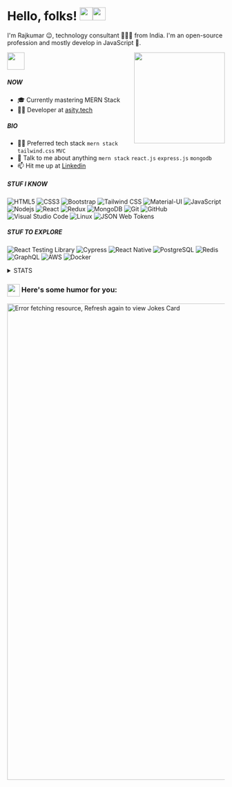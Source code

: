 # Hello, folks! <img src="https://raw.githubusercontent.com/MartinHeinz/MartinHeinz/master/wave.gif" width="30px"><img src="https://emoji.slack-edge.com/T0172CCPGUW/party-blob/d7253707fa13e9ee.gif" width="30"/>

I'm Rajkumar 😉, technology consultant 👨🏻‍💻 from India. I'm an open-source profession and mostly develop in JavaScript 🐍.

<img src="https://readme-typing-svg.herokuapp.com?vCenter=true&width=800&lines=Technology+Consultant+and+Full+Stack+developer;With+experince+in+JavaScript+of+3%2B+Years;and+dedication+to+study+up-to-date+with+the+latest+technologies" height="40"/>

<img align="right" img src="https://raw.githubusercontent.com/akshitagupta15june/akshitagupta15june/master/200w.webp" width="210px">

##### NOW
- 🎓 Currently mastering MERN Stack
- 👷🏻 Developer at [asity.tech](https://www.youtube.com/@asity5476)

##### BIO
- 👷‍♂️ Preferred tech stack `mern stack` `tailwind.css` `MVC`
- 🫡 Talk to me about anything `mern stack` `react.js` `express.js` `mongodb`
- 📫 Hit me up at [Linkedin](https://www.linkedin.com/in/rajkumar-kalita-9a854a270/)

##### STUF I KNOW

![HTML5](https://img.shields.io/badge/-HTML5-E34F26?style=flat-square&logo=html5&logoColor=white)
![CSS3](https://img.shields.io/badge/-CSS3-1572B6?style=flat-square&logo=css3)
![Bootstrap](https://img.shields.io/badge/-Bootstrap-7952B3?style=flat-square&logo=bootstrap&logoColor=white)
![Tailwind CSS](https://img.shields.io/badge/-TailwindCSS-38B2AC?style=flat-square&logo=tailwind-css&logoColor=white)
![Material-UI](https://img.shields.io/badge/-MaterialUI-0081CB?style=flat-square&logo=material-ui)
![JavaScript](https://img.shields.io/badge/-JavaScript-F7DF1E?style=flat-square&logo=javascript&logoColor=black)
![Nodejs](https://img.shields.io/badge/-Nodejs-339933?style=flat-square&logo=Node.js&logoColor=white)
![React](https://img.shields.io/badge/-React-61DAFB?style=flat-square&logo=react&logoColor=black)
![Redux](https://img.shields.io/badge/-Redux-764ABC?style=flat-square&logo=redux)
![MongoDB](https://img.shields.io/badge/-MongoDB-47A248?style=flat-square&logo=mongodb&logoColor=white)
![Git](https://img.shields.io/badge/-Git-black?style=flat-square&logo=git)
![GitHub](https://img.shields.io/badge/-GitHub-181717?style=flat-square&logo=github)
![Visual Studio Code](https://img.shields.io/badge/-VSCode-007ACC?style=flat-square&logo=visual-studio-code&logoColor=white)
![Linux](https://img.shields.io/badge/-Linux-FCC624?style=flat-square&logo=linux&logoColor=black)
![JSON Web Tokens](https://img.shields.io/badge/-JWT-000000?style=flat-square&logo=json-web-tokens&logoColor=white)

##### STUF TO EXPLORE

![React Testing Library](https://img.shields.io/badge/-RTL-E33332?style=flat-square&logo=testing-library&logoColor=white)
![Cypress](https://img.shields.io/badge/-Cypress-17202C?style=flat-square&logo=cypress&logoColor=white)
![React Native](https://img.shields.io/badge/-ReactNative-61DAFB?style=flat-square&logo=react&logoColor=black)
![PostgreSQL](https://img.shields.io/badge/-PostgreSQL-336791?style=flat-square&logo=postgresql&logoColor=white)
![Redis](https://img.shields.io/badge/-Redis-DC382D?style=flat-square&logo=redis&logoColor=white)
![GraphQL](https://img.shields.io/badge/-GraphQL-E10098?style=flat-square&logo=graphql&logoColor=white)
![AWS](https://img.shields.io/badge/-AWS-232F3E?style=flat-square&logo=amazon-aws)
![Docker](https://img.shields.io/badge/-Docker-2496ED?style=flat-square&logo=docker&logoColor=white)


<details>
<summary>STATS</summary>
  
| GitHub Stats | GitHub Streak | Top Languages |
| --- | --- | --- |
| ![](https://github-readme-stats.vercel.app/api?username=rajkumar23411&theme=react&hide_border=true&include_all_commits=true&count_private=true) | ![](https://github-readme-streak-stats.herokuapp.com/?user=rajkumar23411&theme=react&hide_border=true) | ![](https://github-readme-stats.vercel.app/api/top-langs/?username=rajkumar23411&theme=react&hide_border=true&include_all_commits=true&count_private=true&layout=compact) |

</details>

### <img align ='center' src='https://media2.giphy.com/media/UQDSBzfyiBKvgFcSTw/giphy.gif?cid=ecf05e47p3cd513axbek3f56ti3jzizq8hincw20jauyyfyw&rid=giphy.gif' width ='29' /> Here's some humor for you:
<img src="https://readme-jokes.vercel.app/api" alt="Error fetching resource, Refresh again to view Jokes Card" width = '1100' />
